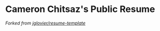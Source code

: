 # Cameron Chitsaz's Public Resume

*Forked from [jglovier/resume-template](https://github.com/jglovier/resume-template)*

